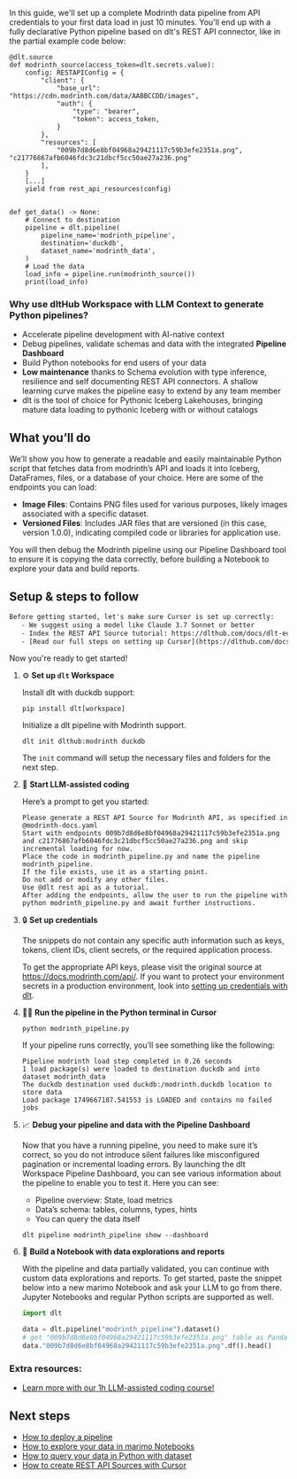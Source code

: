 In this guide, we'll set up a complete Modrinth data pipeline from API credentials to your first data load in just 10 minutes. You'll end up with a fully declarative Python pipeline based on dlt's REST API connector, like in the partial example code below:

```python-outcome
@dlt.source
def modrinth_source(access_token=dlt.secrets.value):
    config: RESTAPIConfig = {
        "client": {
            "base_url": "https://cdn.modrinth.com/data/AABBCCDD/images",
            "auth": {
                "type": "bearer",
                "token": access_token,
            }
        },
        "resources": [
            "009b7d8d6e8bf04968a29421117c59b3efe2351a.png", "c21776867afb6046fdc3c21dbcf5cc50ae27a236.png"
        ],
    }
    [...]
    yield from rest_api_resources(config)


def get_data() -> None:
    # Connect to destination
    pipeline = dlt.pipeline(
        pipeline_name='modrinth_pipeline',
        destination='duckdb',
        dataset_name='modrinth_data', 
    )
    # Load the data
    load_info = pipeline.run(modrinth_source())
    print(load_info) 
```

### Why use dltHub Workspace with LLM Context to generate Python pipelines?

- Accelerate pipeline development with AI-native context
- Debug pipelines, validate schemas and data with the integrated **Pipeline Dashboard**
- Build Python notebooks for end users of your data
- **Low maintenance** thanks to Schema evolution with type inference, resilience and self documenting REST API connectors. A shallow learning curve makes the pipeline easy to extend by any team member
- dlt is the tool of choice for Pythonic Iceberg Lakehouses, bringing mature data loading to pythonic Iceberg with or without catalogs

## What you’ll do

We’ll show you how to generate a readable and easily maintainable Python script that fetches data from modrinth’s API and loads it into Iceberg, DataFrames, files, or a database of your choice. Here are some of the endpoints you can load:

- **Image Files**: Contains PNG files used for various purposes, likely images associated with a specific dataset.
- **Versioned Files**: Includes JAR files that are versioned (in this case, version 1.0.0), indicating compiled code or libraries for application use.

You will then debug the Modrinth pipeline using our Pipeline Dashboard tool to ensure it is copying the data correctly, before building a Notebook to explore your data and build reports.

## Setup & steps to follow

```default
Before getting started, let's make sure Cursor is set up correctly:
   - We suggest using a model like Claude 3.7 Sonnet or better
   - Index the REST API Source tutorial: https://dlthub.com/docs/dlt-ecosystem/verified-sources/rest_api/ and add it to context as **@dlt rest api**
   - [Read our full steps on setting up Cursor](https://dlthub.com/docs/dlt-ecosystem/llm-tooling/cursor-restapi#23-configuring-cursor-with-documentation)
```

Now you're ready to get started!

1. ⚙️ **Set up `dlt` Workspace**
    
    Install dlt with duckdb support:
    ```shell
    pip install dlt[workspace]
    ```

    Initialize a dlt pipeline with Modrinth support.
    ```shell
    dlt init dlthub:modrinth duckdb
    ```

    The `init` command will setup the necessary files and folders for the next step.
    
2. 🤠 **Start LLM-assisted coding**
    
    Here’s a prompt to get you started:
    
    ```prompt
    Please generate a REST API Source for Modrinth API, as specified in @modrinth-docs.yaml 
    Start with endpoints 009b7d8d6e8bf04968a29421117c59b3efe2351a.png and c21776867afb6046fdc3c21dbcf5cc50ae27a236.png and skip incremental loading for now. 
    Place the code in modrinth_pipeline.py and name the pipeline modrinth_pipeline. 
    If the file exists, use it as a starting point. 
    Do not add or modify any other files. 
    Use @dlt rest api as a tutorial. 
    After adding the endpoints, allow the user to run the pipeline with python modrinth_pipeline.py and await further instructions.
    ```

    
3. 🔒 **Set up credentials** 
    
    The snippets do not contain any specific auth information such as keys, tokens, client IDs, client secrets, or the required application process.
    
    To get the appropriate API keys, please visit the original source at https://docs.modrinth.com/api/.
    If you want to protect your environment secrets in a production environment, look into [setting up credentials with dlt](https://dlthub.com/docs/walkthroughs/add_credentials).
    
4. 🏃‍♀️ **Run the pipeline in the Python terminal in Cursor**
    
    ```shell
    python modrinth_pipeline.py
    ```
    
    If your pipeline runs correctly, you’ll see something like the following:
    
    ```shell
    Pipeline modrinth load step completed in 0.26 seconds
    1 load package(s) were loaded to destination duckdb and into dataset modrinth_data
    The duckdb destination used duckdb:/modrinth.duckdb location to store data
    Load package 1749667187.541553 is LOADED and contains no failed jobs
    ```
    
5. 📈 **Debug your pipeline and data with the Pipeline Dashboard**

    Now that you have a running pipeline, you need to make sure it’s correct, so you do not introduce silent failures like misconfigured pagination or incremental loading errors. By launching the dlt Workspace Pipeline Dashboard, you can see various information about the pipeline to enable you to test it. Here you can see:
    - Pipeline overview: State, load metrics
    - Data’s schema: tables, columns, types, hints
    - You can query the data itself
    
    ```shell
    dlt pipeline modrinth_pipeline show --dashboard
    ```
    
6. 🐍 **Build a Notebook with data explorations and reports**

    With the pipeline and data partially validated, you can continue with custom data explorations and reports. To get started, paste the snippet below into a new marimo Notebook and ask your LLM to go from there. Jupyter Notebooks and regular Python scripts are supported as well.

    
    ```python
    import dlt

   data = dlt.pipeline("modrinth_pipeline").dataset()
   # get "009b7d8d6e8bf04968a29421117c59b3efe2351a.png" table as Pandas frame
   data."009b7d8d6e8bf04968a29421117c59b3efe2351a.png".df().head()
    ```

### Extra resources:

- [Learn more with our 1h LLM-assisted coding course!](https://www.youtube.com/watch?v=GGid70rnJuM)

## Next steps

- [How to deploy a pipeline](https://dlthub.com/docs/walkthroughs/deploy-a-pipeline)
- [How to explore your data in marimo Notebooks](https://dlthub.com/docs/general-usage/dataset-access/marimo)
- [How to query your data in Python with dataset](https://dlthub.com/docs/general-usage/dataset-access/dataset)
- [How to create REST API Sources with Cursor](https://dlthub.com/docs/dlt-ecosystem/llm-tooling/cursor-restapi)
